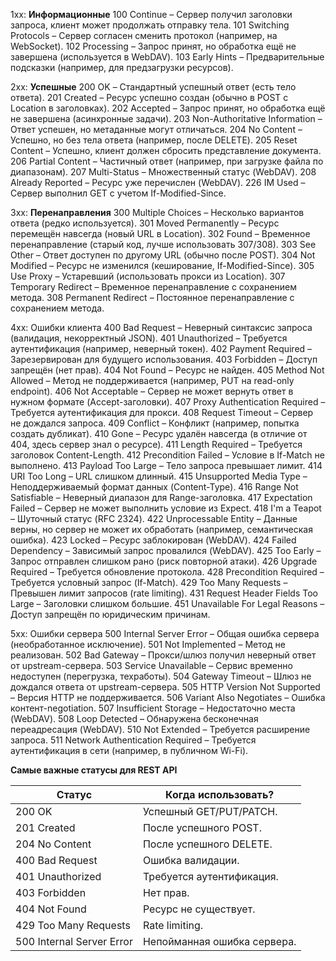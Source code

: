 1xx: **Информационные**
100 Continue – Сервер получил заголовки запроса, клиент может продолжать отправку тела.
101 Switching Protocols – Сервер согласен сменить протокол (например, на WebSocket).
102 Processing – Запрос принят, но обработка ещё не завершена (используется в WebDAV).
103 Early Hints – Предварительные подсказки (например, для предзагрузки ресурсов).

2xx: **Успешные**
200 OK – Стандартный успешный ответ (есть тело ответа).
201 Created – Ресурс успешно создан (обычно в POST с Location в заголовках).
202 Accepted – Запрос принят, но обработка ещё не завершена (асинхронные задачи).
203 Non-Authoritative Information – Ответ успешен, но метаданные могут отличаться.
204 No Content – Успешно, но без тела ответа (например, после DELETE).
205 Reset Content – Успешно, клиент должен сбросить представление документа.
206 Partial Content – Частичный ответ (например, при загрузке файла по диапазонам).
207 Multi-Status – Множественный статус (WebDAV).
208 Already Reported – Ресурс уже перечислен (WebDAV).
226 IM Used – Сервер выполнил GET с учетом If-Modified-Since.

3xx: **Перенаправления**
300 Multiple Choices – Несколько вариантов ответа (редко используется).
301 Moved Permanently – Ресурс перемещён навсегда (новый URL в Location).
302 Found – Временное перенаправление (старый код, лучше использовать 307/308).
303 See Other – Ответ доступен по другому URL (обычно после POST).
304 Not Modified – Ресурс не изменился (кеширование, If-Modified-Since).
305 Use Proxy – Устаревший (использовать прокси из Location).
307 Temporary Redirect – Временное перенаправление с сохранением метода.
308 Permanent Redirect – Постоянное перенаправление с сохранением метода.

4xx: Ошибки клиента
400 Bad Request – Неверный синтаксис запроса (валидация, некорректный JSON).
401 Unauthorized – Требуется аутентификация (например, неверный токен).
402 Payment Required – Зарезервирован для будущего использования.
403 Forbidden – Доступ запрещён (нет прав).
404 Not Found – Ресурс не найден.
405 Method Not Allowed – Метод не поддерживается (например, PUT на read-only endpoint).
406 Not Acceptable – Сервер не может вернуть ответ в нужном формате (Accept-заголовки).
407 Proxy Authentication Required – Требуется аутентификация для прокси.
408 Request Timeout – Сервер не дождался запроса.
409 Conflict – Конфликт (например, попытка создать дубликат).
410 Gone – Ресурс удалён навсегда (в отличие от 404, здесь сервер знал о ресурсе).
411 Length Required – Требуется заголовок Content-Length.
412 Precondition Failed – Условие в If-Match не выполнено.
413 Payload Too Large – Тело запроса превышает лимит.
414 URI Too Long – URL слишком длинный.
415 Unsupported Media Type – Неподдерживаемый формат данных (Content-Type).
416 Range Not Satisfiable – Неверный диапазон для Range-заголовка.
417 Expectation Failed – Сервер не может выполнить условие из Expect.
418 I'm a Teapot – Шуточный статус (RFC 2324).
422 Unprocessable Entity – Данные верны, но сервер не может их обработать (например, семантическая ошибка).
423 Locked – Ресурс заблокирован (WebDAV).
424 Failed Dependency – Зависимый запрос провалился (WebDAV).
425 Too Early – Запрос отправлен слишком рано (риск повторной атаки).
426 Upgrade Required – Требуется обновление протокола.
428 Precondition Required – Требуется условный запрос (If-Match).
429 Too Many Requests – Превышен лимит запросов (rate limiting).
431 Request Header Fields Too Large – Заголовки слишком большие.
451 Unavailable For Legal Reasons – Доступ запрещён по юридическим причинам.

5xx: Ошибки сервера
500 Internal Server Error – Общая ошибка сервера (необработанное исключение).
501 Not Implemented – Метод не реализован.
502 Bad Gateway – Прокси/шлюз получил неверный ответ от upstream-сервера.
503 Service Unavailable – Сервис временно недоступен (перегрузка, техработы).
504 Gateway Timeout – Шлюз не дождался ответа от upstream-сервера.
505 HTTP Version Not Supported – Версия HTTP не поддерживается.
506 Variant Also Negotiates – Ошибка контент-negotiation.
507 Insufficient Storage – Недостаточно места (WebDAV).
508 Loop Detected – Обнаружена бесконечная переадресация (WebDAV).
510 Not Extended – Требуется расширение запроса.
511 Network Authentication Required – Требуется аутентификация в сети (например, в публичном Wi-Fi).



 **Самые важные статусы для REST API**

| Статус                    | Когда использовать?         |
| ------------------------- | --------------------------- |
| 200 OK                    | Успешный GET/PUT/PATCH.     |
| 201 Created               | После успешного POST.       |
| 204 No Content            | После успешного DELETE.     |
| 400 Bad Request           | Ошибка валидации.           |
| 401 Unauthorized          | Требуется аутентификация.   |
| 403 Forbidden             | Нет прав.                   |
| 404 Not Found             | Ресурс не существует.       |
| 429 Too Many Requests     | Rate limiting.              |
| 500 Internal Server Error | Непойманная ошибка сервера. |